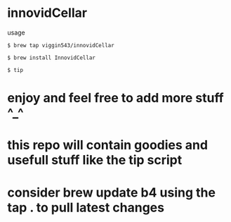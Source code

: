 # innovidCellar
usage  

 `$ brew tap viggin543/innovidCellar`
 
 `$ brew install InnovidCellar`
 
 `$ tip`


# enjoy and feel free to add more  stuff ^_^
 
# this repo will contain goodies and usefull stuff like the tip script 

# consider brew update b4 using the tap . to pull latest changes 
